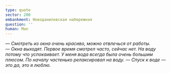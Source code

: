 ```yaml
---
type: quote
sector: 200
embankment: Новоданиловская набережная
question: ''
human: Man
---
```

_— Смотреть из окна очень красиво, можно отвлечься от работы.
— Окна выходят. Первое время смотрел часто, сейчас нет. На воду потому что успокаивает. У меня вода всегда была очень большим плюсом. По началу частенько релаксировал на воду.
— Спуск к воде — это да, это я люблю._
